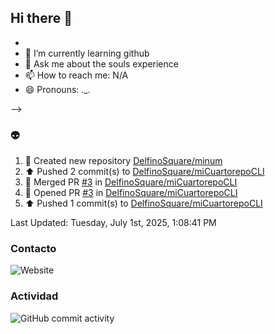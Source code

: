 ## Hi there 👋






- 
- 🌱 I’m currently learning github
- 💬 Ask me about the souls experience
- 📫 How to reach me: N/A
- 😄 Pronouns: ._.

-->
### :alien:
<!--RECENT_ACTIVITY:start-->
1. 📔 Created new repository [DelfinoSquare/minum](https://github.com/DelfinoSquare/minum)<br>
2. ⬆️ Pushed 2 commit(s) to [DelfinoSquare/miCuartorepoCLI](https://github.com/DelfinoSquare/miCuartorepoCLI)<br>
3. 🎉 Merged PR [#3](https://github.com/DelfinoSquare/miCuartorepoCLI/pull/3) in [DelfinoSquare/miCuartorepoCLI](https://github.com/DelfinoSquare/miCuartorepoCLI)<br>
4. 💪 Opened PR [#3](https://github.com/DelfinoSquare/miCuartorepoCLI/pull/3) in [DelfinoSquare/miCuartorepoCLI](https://github.com/DelfinoSquare/miCuartorepoCLI)<br>
5. ⬆️ Pushed 1 commit(s) to [DelfinoSquare/miCuartorepoCLI](https://github.com/DelfinoSquare/miCuartorepoCLI)<br>
<!--RECENT_ACTIVITY:end-->
<!--RECENT_ACTIVITY:last_update-->
Last Updated: Tuesday, July 1st, 2025, 1:08:41 PM
<!--RECENT_ACTIVITY:last_update_end-->
### Contacto

![Website](https://img.shields.io/website?url=https%3A%2F%2Fgithub.com%2FDelfinoSquare)


### Actividad

![GitHub commit activity](https://img.shields.io/github/commit-activity/m/DelfinoSquare/DelfinoSquare)

